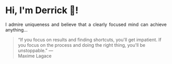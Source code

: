 # Hi, I'm Derrick 👋!
<p align="justify">I admire uniqueness and believe that a clearly focused mind can achieve anything...</p> 
<!-- #quote-start -->
<blockquote>&ldquo;If you focus on results and finding shortcuts, you'll get impatient. If you focus on the process and doing the right thing, you'll be unstoppable.&rdquo; &mdash; <footer>Maxime Lagace</footer></blockquote>
<!-- #quote-end -->
